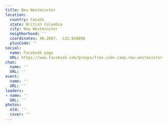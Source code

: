 ```yaml
---
title: New Westminster
location:
  country: Canada
  state: British Columbia
  city: New Westminster
  neighborhood: ''
  coordinates: 49.2067, -122.910898
  plusCode: ''
social:
  name: Facebook page
  URL: https://www.facebook.com/groups/free.code.camp.new.westminster
chat:
  name: ''
  URL: ''
event:
  name: ''
  URL: ''
leaders:
- name: ''
  URL: ''
photos:
  old: ''
  cover: ''
---
```

